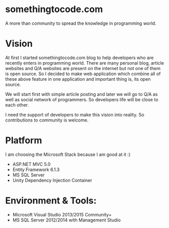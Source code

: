 # somethingtocode.com
A more than community to spread the knowledge in programming world.

# Vision
At first I started somethingtocode.com blog to help developers who are recently enters in programming world. There are many personal blog, article websites and Q/A websites are present on the internet but not one of them is open source. So I decided to make web application which combine all of these above feature in one application and important thing is, its open source.

We will start first with simple article posting and later we will go to Q/A as well as social network of programmers. So developers life will be close to each other.

I need the support of developers to make this vision  into reality. So contributions to community is welcome. 


# Platform
I am choosing the Microsoft Stack because I am good at it :)
- ASP.NET MVC 5.0
- Entity Framework 6.1.3
- MS SQL Server
- Unity Dependency Injection Container

# Environment & Tools:
- Microsoft Visual Studio 2013/2015 Community+
- MS SQL Server 2012/2014 with Management Studio  
